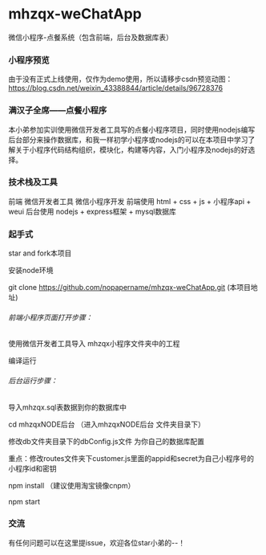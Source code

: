 # mhzqx-weChatApp
微信小程序-点餐系统（包含前端，后台及数据库表）

### 小程序预览 

由于没有正式上线使用，仅作为demo使用，所以请移步csdn预览动图：https://blog.csdn.net/weixin_43388844/article/details/96728376

### 满汉子全席——点餐小程序

本小弟参加实训使用微信开发者工具写的点餐小程序项目，同时使用nodejs编写后台部分来操作数据库，和我一样初学小程序或nodejs的可以在本项目中学习了解关于小程序代码结构组织，模块化，构建等内容，入门小程序及nodejs的好选择。

### 技术栈及工具

前端 微信开发者工具 微信小程序开发
前端使用 html + css + js + 小程序api + weui
后台使用 nodejs + express框架 + mysql数据库

### 起手式

star and fork本项目

安装node环境

git clone https://github.com/nopapername/mhzqx-weChatApp.git  (本项目地址)

###### 前端小程序页面打开步骤：

使用微信开发者工具导入 mhzqx小程序文件夹中的工程

编译运行

###### 后台运行步骤：

导入mhzqx.sql表数据到你的数据库中

cd mhzqxNODE后台 （进入mhzqxNODE后台 文件夹目录下）

修改db文件夹目录下的dbConfig.js文件 为你自己的数据库配置

重点：修改routes文件夹下customer.js里面的appid和secret为自己小程序号的小程序id和密钥

npm install （建议使用淘宝镜像cnpm）

npm start

### 交流

有任何问题可以在这里提issue，欢迎各位star小弟的--！
